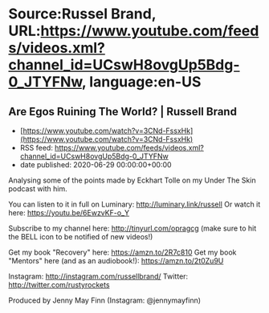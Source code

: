 # Source:Russel Brand, URL:https://www.youtube.com/feeds/videos.xml?channel_id=UCswH8ovgUp5Bdg-0_JTYFNw, language:en-US

## Are Egos Ruining The World? | Russell Brand
 - [https://www.youtube.com/watch?v=3CNd-FssxHk](https://www.youtube.com/watch?v=3CNd-FssxHk)
 - RSS feed: https://www.youtube.com/feeds/videos.xml?channel_id=UCswH8ovgUp5Bdg-0_JTYFNw
 - date published: 2020-06-29 00:00:00+00:00

Analysing some of the points made by Eckhart Tolle on my Under The Skin podcast with him.

You can listen to it in full on Luminary: http://luminary.link/russell
Or watch it here: https://youtu.be/6EwzvKF-o_Y

Subscribe to my channel here: http://tinyurl.com/opragcg
(make sure to hit the BELL icon to be notified of new videos!)

Get my book "Recovery" here: https://amzn.to/2R7c810
Get my book "Mentors" here (and as an audiobook!): https://amzn.to/2t0Zu9U

Instagram: http://instagram.com/russellbrand/
Twitter: http://twitter.com/rustyrockets

Produced by Jenny May Finn (Instagram: @jennymayfinn)

